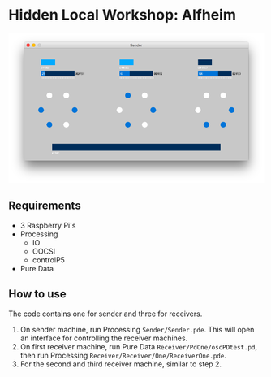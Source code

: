 # Hidden Local Workshop: Alfheim

![Sender UI](sender.png)

## Requirements

- 3 Raspberry Pi's
- Processing
  - IO
  - OOCSI
  - controlP5
- Pure Data

## How to use

The code contains one for sender and three for receivers.

1. On sender machine, run Processing `Sender/Sender.pde`. This will open an interface for controlling the receiver machines.
2. On first receiver machine, run Pure Data `Receiver/PdOne/oscPDtest.pd`, then run Processing `Receiver/Receiver/One/ReceiverOne.pde`.
3. For the second and third receiver machine, similar to step 2.
